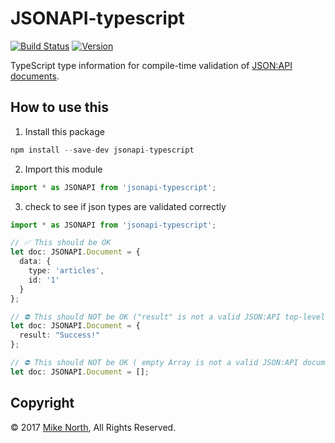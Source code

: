 # JSONAPI-typescript

[![Build Status](https://travis-ci.org/mike-north/jsonapi-typescript.svg?branch=master)](https://travis-ci.org/mike-north/jsonapi-typescript)
[![Version](https://img.shields.io/npm/v/jsonapi-typescript.svg)](https://www.npmjs.com/package/jsonapi-typescript)

TypeScript type information for compile-time validation of [JSON:API documents](https://www.jsonapi.org/).

## How to use this

1. Install this package
```js
npm install --save-dev jsonapi-typescript
```

2. Import this module
```ts
import * as JSONAPI from 'jsonapi-typescript';
```

3. check to see if json types are validated correctly

```ts
import * as JSONAPI from 'jsonapi-typescript';

// ✅ This should be OK
let doc: JSONAPI.Document = {
  data: {
    type: 'articles',
    id: '1'
  }
};

// ⛔️ This should NOT be OK ("result" is not a valid JSON:API top-level key)
let doc: JSONAPI.Document = {
  result: "Success!"
};

// ⛔️ This should NOT be OK ( empty Array is not a valid JSON:API document )
let doc: JSONAPI.Document = [];
```

## Copyright
&copy; 2017 [Mike North](https://github.com/mike-north), All Rights Reserved.
